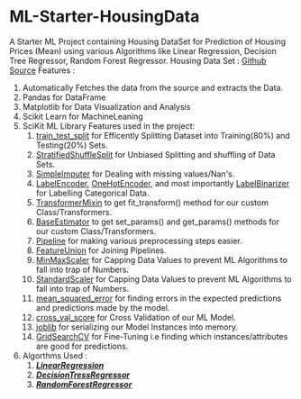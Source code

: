 # ML-Starter-HousingData
A Starter ML Project containing Housing DataSet for Prediction of Housing Prices (Mean) using various Algorithms like Linear Regression, Decision Tree Regressor, Random Forest Regressor. 
Housing Data Set : [Github Source](https://github.com/ageron/handson-ml/tree/master/datasets/housing)
Features : 
  1. Automatically Fetches the data from the source and extracts the Data.
  2. Pandas for DataFrame
  3. Matplotlib for Data Visualization and Analysis
  4. Scikit Learn for MachineLeaning
  4. SciKit ML Library Features used in the project:
        1. [train_test_split](https://scikit-learn.org/stable/modules/generated/sklearn.model_selection.train_test_split.html) for Efficently Splitting Dataset into Training(80%) and Testing(20%) Sets.
        2. [StratifiedShuffleSplit](https://scikit-learn.org/stable/modules/generated/sklearn.model_selection.StratifiedShuffleSplit.html) for Unbiased Splitting and shuffling of Data Sets.
        3. [SimpleImputer](https://scikit-learn.org/stable/modules/generated/sklearn.impute.SimpleImputer.html) for Dealing with missing values/Nan's.
        4. [LabelEncoder](https://scikit-learn.org/stable/modules/generated/sklearn.preprocessing.LabelEncoder.html), [OneHotEncoder](https://scikit-learn.org/stable/modules/generated/sklearn.preprocessing.OneHotEncoder.html), and most importantly [LabelBinarizer](https://scikit-learn.org/stable/modules/generated/sklearn.preprocessing.LabelBinarizer.html) for Labelling Categorical Data.
        5. [TransformerMixin](https://scikit-learn.org/stable/modules/generated/sklearn.base.TransformerMixin.html) to get fit_transform() method for our custom Class/Transformers.
        6. [BaseEstimator](https://scikit-learn.org/stable/modules/generated/sklearn.base.BaseEstimator.html) to get set_params() and get_params() methods for our custom Class/Transformers.
        7. [Pipeline](https://scikit-learn.org/stable/modules/generated/sklearn.pipeline.Pipeline.html) for making various preprocessing steps easier.
        8. [FeatureUnion](https://scikit-learn.org/stable/modules/generated/sklearn.pipeline.FeatureUnion.html) for Joining Pipelines.
        9. [MinMaxScaler](https://scikit-learn.org/stable/modules/generated/sklearn.preprocessing.MinMaxScaler.html) for Capping Data Values to prevent ML Algorithms to fall into trap of Numbers.
        10. [StandardScaler](https://scikit-learn.org/stable/modules/generated/sklearn.preprocessing.StandardScaler.html) for Capping Data Values to prevent ML Algorithms to fall into trap of Numbers.
        11. [mean_squared_error](https://scikit-learn.org/stable/modules/generated/sklearn.metrics.mean_squared_error.html) for finding errors in the expected predictions and predictions made by the model.
        12. [cross_val_score](https://scikit-learn.org/stable/modules/generated/sklearn.model_selection.cross_val_score.html) for Cross Validation of our ML Model.
        13. [joblib](https://joblib.readthedocs.io/en/latest/) for serializing our Model Instances into memory.
        14. [GridSearchCV](https://scikit-learn.org/stable/modules/generated/sklearn.model_selection.GridSearchCV.html) for Fine-Tuning i.e finding which instances/attributes are good for predictions.
  5. Algorthms Used :
        1. [___LinearRegression___](https://scikit-learn.org/stable/modules/generated/sklearn.linear_model.LinearRegression.html)
        2. [___DecisionTressRegressor___](https://scikit-learn.org/stable/modules/generated/sklearn.tree.DecisionTreeRegressor.html)
        3. [___RandomForestRegressor___](https://scikit-learn.org/stable/modules/generated/sklearn.ensemble.RandomForestRegressor.html)
        

